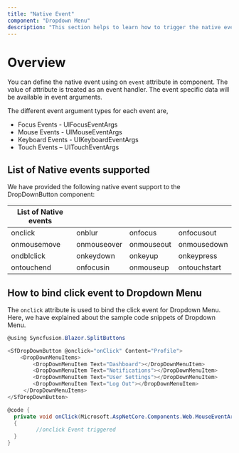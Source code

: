 ```yaml
---
title: "Native Event"
component: "Dropdown Menu"
description: "This section helps to learn how to trigger the native events in ASP.NET Core Razor application"
---
```


# Overview

You can define the native event using on `event` attribute in component. The value of attribute is treated as an event handler. The event specific data will be available in event arguments.

The different event argument types for each event are,

* Focus Events - UIFocusEventArgs
* Mouse Events - UIMouseEventArgs
* Keyboard Events - UIKeyboardEventArgs
* Touch Events – UITouchEventArgs

## List of Native events supported

We have provided the following native event support to the DropDownButton component:

| List of Native events |  |  | |
| --- | --- | --- | --- |
| onclick | onblur | onfocus | onfocusout |
|onmousemove|onmouseover|onmouseout|onmousedown|onmouseup|
|ondblclick|onkeydown|onkeyup|onkeypress|
|ontouchend|onfocusin|onmouseup|ontouchstart|

## How to bind click event to Dropdown Menu

The `onclick` attribute is used to bind the click event for Dropdown Menu. Here, we have explained about the sample code snippets of Dropdown Menu.

```csharp
@using Syncfusion.Blazor.SplitButtons

<SfDropDownButton @onclick="onClick" Content="Profile">
    <DropDownMenuItems>
        <DropDownMenuItem Text="Dashboard"></DropDownMenuItem>
        <DropDownMenuItem Text="Notifications"></DropDownMenuItem>
        <DropDownMenuItem Text="User Settings"></DropDownMenuItem>
        <DropDownMenuItem Text="Log Out"></DropDownMenuItem>
     </DropDownMenuItems>
</SfDropDownButton>

@code {
  private void onClick(Microsoft.AspNetCore.Components.Web.MouseEventArgs args)
  {
         //onclick Event triggered
  }
}

```
